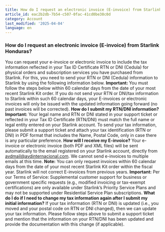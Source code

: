 ```yaml
---
title: How do I request an electronic invoice (E-invoice) from Starlink Honduras?
article_id: eac2b2db-7b54-c507-0fac-41cd0be38c0d
category: Account
last_modified: '2025-04-04'
language: en
---
```


### How do I request an electronic invoice (E-invoice) from Starlink Honduras?
You can request your e-invoice or electronic invoice to include the tax information reflected in your Tax ID Certificate RTN or DNI (Cedula) for physical orders and subscription services you have purchased from Starlink.
For this, you need to send your RTN or DNI (Cedula) information to Starlink by using the following information below.
**Important:** You must follow the steps below within 60 calendar days from the date of your most recent Starlink Kit order. If you do not send your RTN or DNI/tax information to Starlink within such 60 calendar days, your E-invoices or electronic invoices will only be issued with the updated information going forward (no past invoices will be corrected).
**How do I submit my RTN/DNI information?**
**Important:** Your legal name and RTN or DNI stated in your support ticket or reflected in your Tax ID Certificate (RTN/DNI) must match the full name or legal entity entered on your Starlink account.
To send your tax information, please submit a support ticket and attach your tax identification (RTN or DNI) in PDF format that includes the Name, Postal Code, only in case there is any particular preference.
**How will I receive my E-invoice?**
Your e-invoice or electronic invoice (both PDF and XML files) will be sent automatically to the email registered on your Starlink account, directly from avdmail@avdinternacional.com. We cannot send e-invoices to multiple emails at this time.
**Note:** You can only request invoices within 60 calendar days from the date of your most recent Starlink Kit order within the fiscal year. Starlink will not correct E-invoices from previous years.
**Important:** Per our Terms of Service: Supplemental customer support for business or government specific requests (e.g., modified invoicing or tax-exempt certifications) are only available under Starlink’s Priority Service Plans and may not be supported under Residential Service Plan subscriptions.
**What do I do if I need to change my tax information again after I submit my initial information?**
If your tax information (RTN or DNI) is updated (i.e., you moved and your postal code on RTN or DNI changed), then we can update your tax information. Please follow steps above to submit a support ticket and mention that the information on your RTN/DNI has been updated and provide the documentation with this change (if applicable).